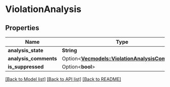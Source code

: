 # ViolationAnalysis

## Properties

Name | Type | Description | Notes
------------ | ------------- | ------------- | -------------
**analysis_state** | **String** |  | 
**analysis_comments** | Option<[**Vec<models::ViolationAnalysisComment>**](ViolationAnalysisComment.md)> |  | [optional]
**is_suppressed** | Option<**bool**> |  | [optional]

[[Back to Model list]](../README.md#documentation-for-models) [[Back to API list]](../README.md#documentation-for-api-endpoints) [[Back to README]](../README.md)


